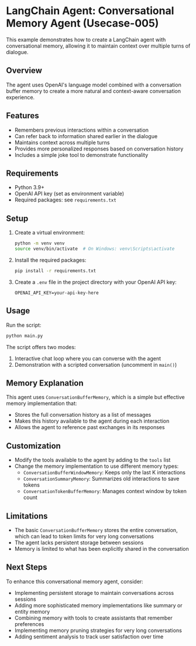 # LangChain Agent: Conversational Memory Agent (Usecase-005)

This example demonstrates how to create a LangChain agent with conversational memory, allowing it to maintain context over multiple turns of dialogue.

## Overview

The agent uses OpenAI's language model combined with a conversation buffer memory to create a more natural and context-aware conversation experience.

## Features

- Remembers previous interactions within a conversation
- Can refer back to information shared earlier in the dialogue
- Maintains context across multiple turns
- Provides more personalized responses based on conversation history
- Includes a simple joke tool to demonstrate functionality

## Requirements

- Python 3.9+
- OpenAI API key (set as environment variable)
- Required packages: see `requirements.txt`

## Setup

1. Create a virtual environment:
   ```bash
   python -m venv venv
   source venv/bin/activate  # On Windows: venv\Scripts\activate
   ```

2. Install the required packages:
   ```bash
   pip install -r requirements.txt
   ```

3. Create a `.env` file in the project directory with your OpenAI API key:
   ```
   OPENAI_API_KEY=your-api-key-here
   ```

## Usage

Run the script:
```bash
python main.py
```

The script offers two modes:
1. Interactive chat loop where you can converse with the agent
2. Demonstration with a scripted conversation (uncomment in `main()`)

## Memory Explanation

This agent uses `ConversationBufferMemory`, which is a simple but effective memory implementation that:
- Stores the full conversation history as a list of messages
- Makes this history available to the agent during each interaction
- Allows the agent to reference past exchanges in its responses

## Customization

- Modify the tools available to the agent by adding to the `tools` list
- Change the memory implementation to use different memory types:
  - `ConversationBufferWindowMemory`: Keeps only the last K interactions
  - `ConversationSummaryMemory`: Summarizes old interactions to save tokens
  - `ConversationTokenBufferMemory`: Manages context window by token count

## Limitations

- The basic `ConversationBufferMemory` stores the entire conversation, which can lead to token limits for very long conversations
- The agent lacks persistent storage between sessions
- Memory is limited to what has been explicitly shared in the conversation

## Next Steps

To enhance this conversational memory agent, consider:
- Implementing persistent storage to maintain conversations across sessions
- Adding more sophisticated memory implementations like summary or entity memory
- Combining memory with tools to create assistants that remember preferences
- Implementing memory pruning strategies for very long conversations
- Adding sentiment analysis to track user satisfaction over time